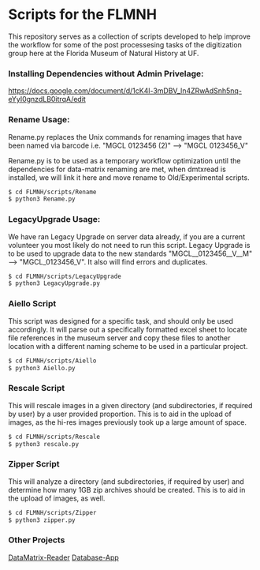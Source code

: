 # Scripts for the FLMNH
This repository serves as a collection of scripts developed to help improve the workflow for some of the post processesing tasks of the digitization group here at the Florida Museum of Natural History at UF.

### Installing Dependencies without Admin Privelage:
https://docs.google.com/document/d/1cK4l-3mDBV_ln4ZRwAdSnh5nq-eYyI0gnzdLB0itrqA/edit

### Rename Usage:
Rename.py replaces the Unix commands for renaming images that have been named via barcode i.e. "MGCL 0123456 (2)" --> "MGCL 0123456_V"

Rename.py is to be used as a temporary workflow optimization until the dependencies for data-matrix renaming are met, when dmtxread is installed, we will link it here and move rename to Old/Experimental scripts.

```sh
$ cd FLMNH/scripts/Rename
$ python3 Rename.py
```

### LegacyUpgrade Usage:
We have ran Legacy Upgrade on server data already, if you are a current volunteer you most likely do not need to run this script.
Legacy Upgrade is to be used to upgrade data to the new standards "MGCL__0123456__V__M" --> "MGCL_0123456_V". It also will find errors and duplicates.

```sh
$ cd FLMNH/scripts/LegacyUpgrade
$ python3 LegacyUpgrade.py
```

### Aiello Script
This script was designed for a specific task, and should only be used accordingly. It will parse out a specifically formatted excel sheet to locate file references in the museum server and copy these files to another location with a different naming scheme to be used in a particular project. 

```sh
$ cd FLMNH/scripts/Aiello
$ python3 Aiello.py
```

### Rescale Script
This will rescale images in a given directory (and subdirectories, if required by user) by a user provided proportion. This is to aid in the upload of images, as the hi-res images previously took up a large amount of space.

```sh
$ cd FLMNH/scripts/Rescale
$ python3 rescale.py
```


### Zipper Script
This will analyze a directory (and subdirectories, if required by user) and determine how many 1GB zip archives should be created. This is to aid in the upload of images, as well.

```sh
$ cd FLMNH/scripts/Zipper
$ python3 zipper.py
```


### Other Projects
[DataMatrix-Reader](https://github.com/FLMNH-MGCL/DataMatrix-Reader)
[Database-App](https://github.com/FLMNH-MGCL/Database-App)
